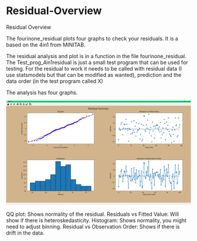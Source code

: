 # Residual-Overview
Residual Overview

The fourinone_residual plots four graphs to check your residuals. It is a based on the 4in1 from MINITAB.

The residual analysis and plot is in a function in the file fourinone_residual. The Test_prog_4in1residual is just a small test program that can be used for testing. For the residual to work it needs to be called with residual data (I use statsmodels but that can be modified as wanted), prediction and the data order (in the test program called X)

The analysis has four graphs.
 
 ![alt text](https://github.com/CJRockball/Residual-Overview/blob/main/Images/4in1.png)
 
QQ plot: Shows normality of the residual.
Residuals vs Fitted Value: Will show if there is heteroskedasticity.
Histogram: Shows normality, you might need to adjust binning.
Residual vs Observation Order: Shows if there is drift in the data.


